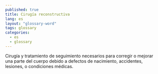 ```yaml
---
published: true
title: Cirugía reconstructiva
lang: es
layout: "glossary-word"
tags: glossary
categories:
  - es
  - glossary
---
```


Cirugía y tratamiento de seguimiento necesarios para corregir o mejorar una parte del cuerpo debido a defectos de nacimiento, accidentes, lesiones, o condiciones médicas.
